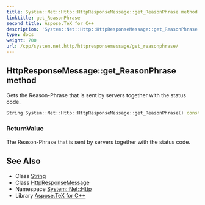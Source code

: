 ```yaml
---
title: System::Net::Http::HttpResponseMessage::get_ReasonPhrase method
linktitle: get_ReasonPhrase
second_title: Aspose.TeX for C++
description: 'System::Net::Http::HttpResponseMessage::get_ReasonPhrase method. Gets the Reason-Phrase that is sent by servers together with the status code in C++.'
type: docs
weight: 700
url: /cpp/system.net.http/httpresponsemessage/get_reasonphrase/
---
```

## HttpResponseMessage::get_ReasonPhrase method


Gets the Reason-Phrase that is sent by servers together with the status code.

```cpp
String System::Net::Http::HttpResponseMessage::get_ReasonPhrase() const
```


### ReturnValue

The Reason-Phrase that is sent by servers together with the status code.

## See Also

* Class [String](../../../system/string/)
* Class [HttpResponseMessage](../)
* Namespace [System::Net::Http](../../)
* Library [Aspose.TeX for C++](../../../)
